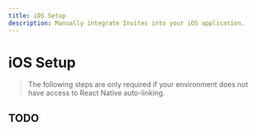 ```yaml
---
title: iOS Setup
description: Manually integrate Invites into your iOS application. 
---
```


# iOS Setup

> The following steps are only required if your environment does not have access to React Native
auto-linking. 

## TODO
